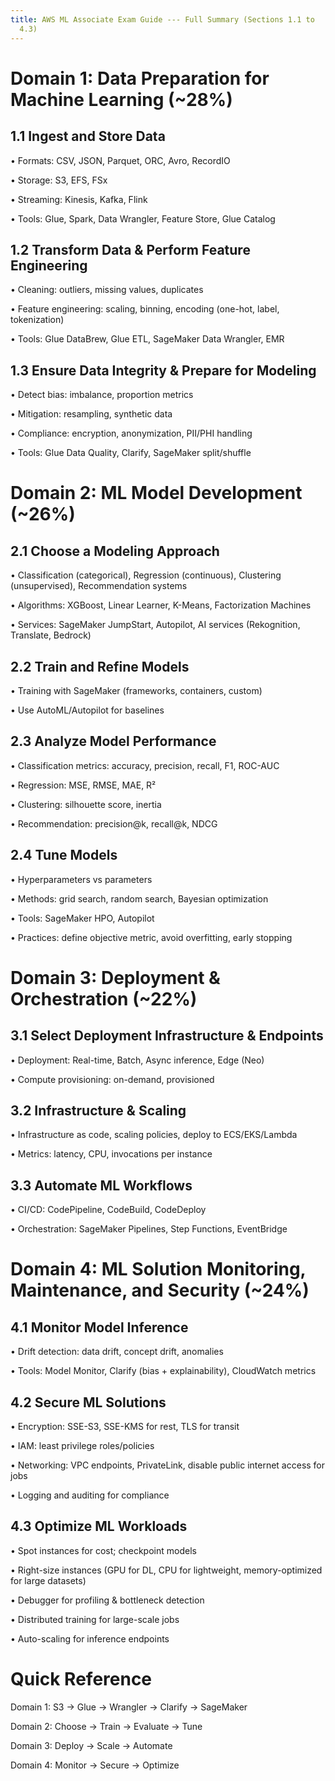 ```yaml
---
title: AWS ML Associate Exam Guide --- Full Summary (Sections 1.1 to
  4.3)
---
```


# Domain 1: Data Preparation for Machine Learning (\~28%)

## 1.1 Ingest and Store Data

• Formats: CSV, JSON, Parquet, ORC, Avro, RecordIO

• Storage: S3, EFS, FSx

• Streaming: Kinesis, Kafka, Flink

• Tools: Glue, Spark, Data Wrangler, Feature Store, Glue Catalog

## 1.2 Transform Data & Perform Feature Engineering

• Cleaning: outliers, missing values, duplicates

• Feature engineering: scaling, binning, encoding (one-hot, label,
tokenization)

• Tools: Glue DataBrew, Glue ETL, SageMaker Data Wrangler, EMR

## 1.3 Ensure Data Integrity & Prepare for Modeling

• Detect bias: imbalance, proportion metrics

• Mitigation: resampling, synthetic data

• Compliance: encryption, anonymization, PII/PHI handling

• Tools: Glue Data Quality, Clarify, SageMaker split/shuffle

# Domain 2: ML Model Development (\~26%)

## 2.1 Choose a Modeling Approach

• Classification (categorical), Regression (continuous), Clustering
(unsupervised), Recommendation systems

• Algorithms: XGBoost, Linear Learner, K-Means, Factorization Machines

• Services: SageMaker JumpStart, Autopilot, AI services (Rekognition,
Translate, Bedrock)

## 2.2 Train and Refine Models

• Training with SageMaker (frameworks, containers, custom)

• Use AutoML/Autopilot for baselines

## 2.3 Analyze Model Performance

• Classification metrics: accuracy, precision, recall, F1, ROC-AUC

• Regression: MSE, RMSE, MAE, R²

• Clustering: silhouette score, inertia

• Recommendation: precision@k, recall@k, NDCG

## 2.4 Tune Models

• Hyperparameters vs parameters

• Methods: grid search, random search, Bayesian optimization

• Tools: SageMaker HPO, Autopilot

• Practices: define objective metric, avoid overfitting, early stopping

# Domain 3: Deployment & Orchestration (\~22%)

## 3.1 Select Deployment Infrastructure & Endpoints

• Deployment: Real-time, Batch, Async inference, Edge (Neo)

• Compute provisioning: on-demand, provisioned

## 3.2 Infrastructure & Scaling

• Infrastructure as code, scaling policies, deploy to ECS/EKS/Lambda

• Metrics: latency, CPU, invocations per instance

## 3.3 Automate ML Workflows

• CI/CD: CodePipeline, CodeBuild, CodeDeploy

• Orchestration: SageMaker Pipelines, Step Functions, EventBridge

# Domain 4: ML Solution Monitoring, Maintenance, and Security (\~24%)

## 4.1 Monitor Model Inference

• Drift detection: data drift, concept drift, anomalies

• Tools: Model Monitor, Clarify (bias + explainability), CloudWatch
metrics

## 4.2 Secure ML Solutions

• Encryption: SSE-S3, SSE-KMS for rest, TLS for transit

• IAM: least privilege roles/policies

• Networking: VPC endpoints, PrivateLink, disable public internet access
for jobs

• Logging and auditing for compliance

## 4.3 Optimize ML Workloads

• Spot instances for cost; checkpoint models

• Right-size instances (GPU for DL, CPU for lightweight,
memory-optimized for large datasets)

• Debugger for profiling & bottleneck detection

• Distributed training for large-scale jobs

• Auto-scaling for inference endpoints

# Quick Reference

Domain 1: S3 → Glue → Wrangler → Clarify → SageMaker

Domain 2: Choose → Train → Evaluate → Tune

Domain 3: Deploy → Scale → Automate

Domain 4: Monitor → Secure → Optimize
